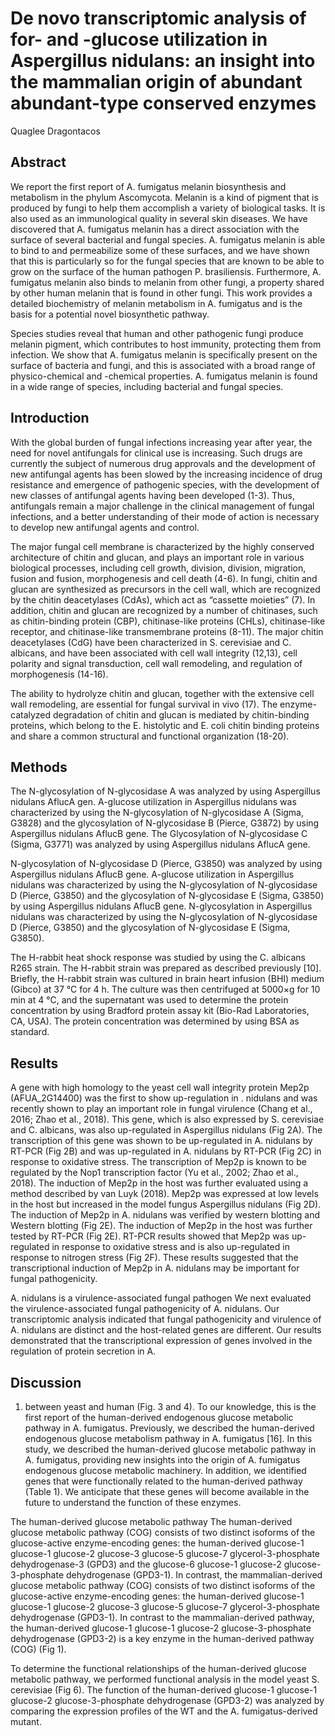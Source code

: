 # De novo transcriptomic analysis of for- and -glucose utilization in Aspergillus nidulans: an insight into the mammalian origin of abundant abundant-type conserved enzymes
Quaglee Dragontacos


## Abstract
We report the first report of A. fumigatus melanin biosynthesis and metabolism in the phylum Ascomycota. Melanin is a kind of pigment that is produced by fungi to help them accomplish a variety of biological tasks. It is also used as an immunological quality in several skin diseases. We have discovered that A. fumigatus melanin has a direct association with the surface of several bacterial and fungal species. A. fumigatus melanin is able to bind to and permeabilize some of these surfaces, and we have shown that this is particularly so for the fungal species that are known to be able to grow on the surface of the human pathogen P. brasiliensis. Furthermore, A. fumigatus melanin also binds to melanin from other fungi, a property shared by other human melanin that is found in other fungi. This work provides a detailed biochemistry of melanin metabolism in A. fumigatus and is the basis for a potential novel biosynthetic pathway.

Species studies reveal that human and other pathogenic fungi produce melanin pigment, which contributes to host immunity, protecting them from infection. We show that A. fumigatus melanin is specifically present on the surface of bacteria and fungi, and this is associated with a broad range of physico-chemical and -chemical properties. A. fumigatus melanin is found in a wide range of species, including bacterial and fungal species.


## Introduction
With the global burden of fungal infections increasing year after year, the need for novel antifungals for clinical use is increasing. Such drugs are currently the subject of numerous drug approvals and the development of new antifungal agents has been slowed by the increasing incidence of drug resistance and emergence of pathogenic species, with the development of new classes of antifungal agents having been developed (1-3). Thus, antifungals remain a major challenge in the clinical management of fungal infections, and a better understanding of their mode of action is necessary to develop new antifungal agents and control.

The major fungal cell membrane is characterized by the highly conserved architecture of chitin and glucan, and plays an important role in various biological processes, including cell growth, division, division, migration, fusion and fusion, morphogenesis and cell death (4-6). In fungi, chitin and glucan are synthesized as precursors in the cell wall, which are recognized by the chitin deacetylases (CdAs), which act as “cassette moieties” (7). In addition, chitin and glucan are recognized by a number of chitinases, such as chitin-binding protein (CBP), chitinase-like proteins (CHLs), chitinase-like receptor, and chitinase-like transmembrane proteins (8-11). The major chitin deacetylases (CdG) have been characterized in S. cerevisiae and C. albicans, and have been associated with cell wall integrity (12,13), cell polarity and signal transduction, cell wall remodeling, and regulation of morphogenesis (14-16).

The ability to hydrolyze chitin and glucan, together with the extensive cell wall remodeling, are essential for fungal survival in vivo (17). The enzyme-catalyzed degradation of chitin and glucan is mediated by chitin-binding proteins, which belong to the E. histolytic and E. coli chitin binding proteins and share a common structural and functional organization (18-20).


## Methods
The N-glycosylation of N-glycosidase A was analyzed by using Aspergillus nidulans AflucA gen. A-glucose utilization in Aspergillus nidulans was characterized by using the N-glycosylation of N-glycosidase A (Sigma, G3828) and the glycosylation of N-glycosidase B (Pierce, G3872) by using Aspergillus nidulans AflucB gene. The Glycosylation of N-glycosidase C (Sigma, G3771) was analyzed by using Aspergillus nidulans AflucA gene.

N-glycosylation of N-glycosidase D (Pierce, G3850) was analyzed by using Aspergillus nidulans AflucB gene. A-glucose utilization in Aspergillus nidulans was characterized by using the N-glycosylation of N-glycosidase D (Pierce, G3850) and the glycosylation of N-glycosidase E (Sigma, G3850) by using Aspergillus nidulans AflucB gene. N-glycosylation in Aspergillus nidulans was characterized by using the N-glycosylation of N-glycosidase D (Pierce, G3850) and the glycosylation of N-glycosidase E (Sigma, G3850).

The H-rabbit heat shock response was studied by using the C. albicans R265 strain. The H-rabbit strain was prepared as described previously [10]. Briefly, the H-rabbit strain was cultured in brain heart infusion (BHI) medium (Gibco) at 37 °C for 4 h. The culture was then centrifuged at 5000×g for 10 min at 4 °C, and the supernatant was used to determine the protein concentration by using Bradford protein assay kit (Bio-Rad Laboratories, CA, USA). The protein concentration was determined by using BSA as standard.


## Results
A gene with high homology to the yeast cell wall integrity protein Mep2p (AFUA_2G14400) was the first to show up-regulation in . nidulans and was recently shown to play an important role in fungal virulence (Chang et al., 2016; Zhao et al., 2018). This gene, which is also expressed by S. cerevisiae and C. albicans, was also up-regulated in Aspergillus nidulans (Fig 2A). The transcription of this gene was shown to be up-regulated in A. nidulans by RT-PCR (Fig 2B) and was up-regulated in A. nidulans by RT-PCR (Fig 2C) in response to oxidative stress. The transcription of Mep2p is known to be regulated by the Nop1 transcription factor (Yu et al., 2002; Zhao et al., 2018). The induction of Mep2p in the host was further evaluated using a method described by van Luyk (2018). Mep2p was expressed at low levels in the host but increased in the model fungus Aspergillus nidulans (Fig 2D). The induction of Mep2p in A. nidulans was verified by western blotting and Western blotting (Fig 2E). The induction of Mep2p in the host was further tested by RT-PCR (Fig 2E). RT-PCR results showed that Mep2p was up-regulated in response to oxidative stress and is also up-regulated in response to nitrogen stress (Fig 2F). These results suggested that the transcriptional induction of Mep2p in A. nidulans may be important for fungal pathogenicity.

A. nidulans is a virulence-associated fungal pathogen
We next evaluated the virulence-associated fungal pathogenicity of A. nidulans. Our transcriptomic analysis indicated that fungal pathogenicity and virulence of A. nidulans are distinct and the host-related genes are different. Our results demonstrated that the transcriptional expression of genes involved in the regulation of protein secretion in A.


## Discussion
01) between yeast and human (Fig. 3 and 4). To our knowledge, this is the first report of the human-derived endogenous glucose metabolic pathway in A. fumigatus. Previously, we described the human-derived endogenous glucose metabolism pathway in A. fumigatus [16]. In this study, we described the human-derived glucose metabolic pathway in A. fumigatus, providing new insights into the origin of A. fumigatus endogenous glucose metabolic machinery. In addition, we identified genes that were functionally related to the human-derived pathway (Table 1). We anticipate that these genes will become available in the future to understand the function of these enzymes.

The human-derived glucose metabolic pathway
The human-derived glucose metabolic pathway (COG) consists of two distinct isoforms of the glucose-active enzyme-encoding genes: the human-derived glucose-1 glucose-1 glucose-2 glucose-3 glucose-5 glucose-7 glycerol-3-phosphate dehydrogenase-3 (GPD3) and the glucose-6 glucose-1 glucose-2 glucose-3-phosphate dehydrogenase (GPD3-1). In contrast, the mammalian-derived glucose metabolic pathway (COG) consists of two distinct isoforms of the glucose-active enzyme-encoding genes: the human-derived glucose-1 glucose-1 glucose-2 glucose-3 glucose-5 glucose-7 glycerol-3-phosphate dehydrogenase (GPD3-1). In contrast to the mammalian-derived pathway, the human-derived glucose-1 glucose-1 glucose-2 glucose-3-phosphate dehydrogenase (GPD3-2) is a key enzyme in the human-derived pathway (COG) (Fig 1).

To determine the functional relationships of the human-derived glucose metabolic pathway, we performed functional analysis in the model yeast S. cerevisiae (Fig 6). The function of the human-derived glucose-1 glucose-1 glucose-2 glucose-3-phosphate dehydrogenase (GPD3-2) was analyzed by comparing the expression profiles of the WT and the A. fumigatus-derived mutant.

